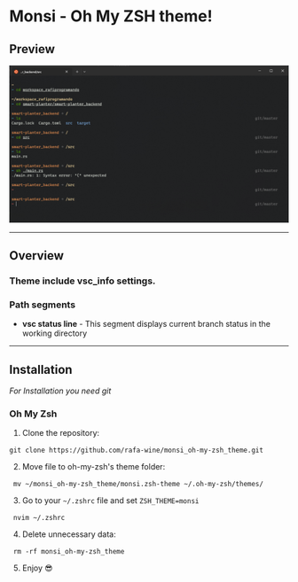 # Monsi - Oh My ZSH theme!

## **Preview**

![item zsh prompt](./monsi-theme.png)

---

## **Overview**
### Theme include vsc_info settings.

### **Path segments**

- **vsc status line** - This segment displays current branch status in the working directory

---

## **Installation**

_For Installation you need git_

### **Oh My Zsh**

1. Clone the repository:

```shell
git clone https://github.com/rafa-wine/monsi_oh-my-zsh_theme.git
```

2. Move file to oh-my-zsh's theme folder:

```shell
 mv ~/monsi_oh-my-zsh_theme/monsi.zsh-theme ~/.oh-my-zsh/themes/
```

3. Go to your `~/.zshrc` file and set `ZSH_THEME=monsi`

```shell
 nvim ~/.zshrc
```

4. Delete unnecessary data:

```shell
 rm -rf monsi_oh-my-zsh_theme
```

5. Enjoy 😎